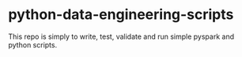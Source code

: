 # python-data-engineering-scripts
This repo is simply to write, test, validate and run simple pyspark and python scripts.
